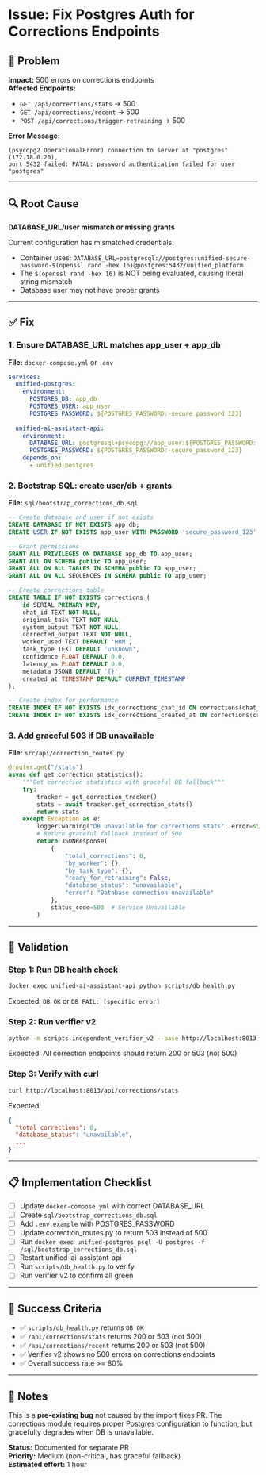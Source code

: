 # Issue: Fix Postgres Auth for Corrections Endpoints

## 🐛 Problem

**Impact:** 500 errors on corrections endpoints  
**Affected Endpoints:**
- `GET /api/corrections/stats` → 500
- `GET /api/corrections/recent` → 500
- `POST /api/corrections/trigger-retraining` → 500

**Error Message:**
```
(psycopg2.OperationalError) connection to server at "postgres" (172.18.0.20), 
port 5432 failed: FATAL: password authentication failed for user "postgres"
```

---

## 🔍 Root Cause

**DATABASE_URL/user mismatch or missing grants**

Current configuration has mismatched credentials:
- Container uses: `DATABASE_URL=postgresql://postgres:unified-secure-password-$(openssl rand -hex 16)@postgres:5432/unified_platform`
- The `$(openssl rand -hex 16)` is NOT being evaluated, causing literal string mismatch
- Database user may not have proper grants

---

## ✅ Fix

### 1. Ensure DATABASE_URL matches app_user + app_db

**File:** `docker-compose.yml` or `.env`

```yaml
services:
  unified-postgres:
    environment:
      POSTGRES_DB: app_db
      POSTGRES_USER: app_user
      POSTGRES_PASSWORD: ${POSTGRES_PASSWORD:-secure_password_123}
  
  unified-ai-assistant-api:
    environment:
      DATABASE_URL: postgresql+psycopg://app_user:${POSTGRES_PASSWORD:-secure_password_123}@postgres:5432/app_db
      POSTGRES_PASSWORD: ${POSTGRES_PASSWORD:-secure_password_123}
    depends_on:
      - unified-postgres
```

### 2. Bootstrap SQL: create user/db + grants

**File:** `sql/bootstrap_corrections_db.sql`

```sql
-- Create database and user if not exists
CREATE DATABASE IF NOT EXISTS app_db;
CREATE USER IF NOT EXISTS app_user WITH PASSWORD 'secure_password_123';

-- Grant permissions
GRANT ALL PRIVILEGES ON DATABASE app_db TO app_user;
GRANT ALL ON SCHEMA public TO app_user;
GRANT ALL ON ALL TABLES IN SCHEMA public TO app_user;
GRANT ALL ON ALL SEQUENCES IN SCHEMA public TO app_user;

-- Create corrections table
CREATE TABLE IF NOT EXISTS corrections (
    id SERIAL PRIMARY KEY,
    chat_id TEXT NOT NULL,
    original_task TEXT NOT NULL,
    system_output TEXT NOT NULL,
    corrected_output TEXT NOT NULL,
    worker_used TEXT DEFAULT 'HRM',
    task_type TEXT DEFAULT 'unknown',
    confidence FLOAT DEFAULT 0.0,
    latency_ms FLOAT DEFAULT 0.0,
    metadata JSONB DEFAULT '{}',
    created_at TIMESTAMP DEFAULT CURRENT_TIMESTAMP
);

-- Create index for performance
CREATE INDEX IF NOT EXISTS idx_corrections_chat_id ON corrections(chat_id);
CREATE INDEX IF NOT EXISTS idx_corrections_created_at ON corrections(created_at DESC);
```

### 3. Add graceful 503 if DB unavailable

**File:** `src/api/correction_routes.py`

```python
@router.get("/stats")
async def get_correction_statistics():
    """Get correction statistics with graceful DB fallback"""
    try:
        tracker = get_correction_tracker()
        stats = await tracker.get_correction_stats()
        return stats
    except Exception as e:
        logger.warning("DB unavailable for corrections stats", error=str(e))
        # Return graceful fallback instead of 500
        return JSONResponse(
            {
                "total_corrections": 0,
                "by_worker": {},
                "by_task_type": {},
                "ready_for_retraining": False,
                "database_status": "unavailable",
                "error": "Database connection unavailable"
            },
            status_code=503  # Service Unavailable
        )
```

---

## 🧪 Validation

### Step 1: Run DB health check
```bash
docker exec unified-ai-assistant-api python scripts/db_health.py
```

Expected: `DB OK` or `DB FAIL: [specific error]`

### Step 2: Run verifier v2
```bash
python -m scripts.independent_verifier_v2 --base http://localhost:8013
```

Expected: All correction endpoints should return 200 or 503 (not 500)

### Step 3: Verify with curl
```bash
curl http://localhost:8013/api/corrections/stats
```

Expected:
```json
{
  "total_corrections": 0,
  "database_status": "unavailable",
  ...
}
```

---

## 📋 Implementation Checklist

- [ ] Update `docker-compose.yml` with correct DATABASE_URL
- [ ] Create `sql/bootstrap_corrections_db.sql`
- [ ] Add `.env.example` with POSTGRES_PASSWORD
- [ ] Update correction_routes.py to return 503 instead of 500
- [ ] Run `docker exec unified-postgres psql -U postgres -f /sql/bootstrap_corrections_db.sql`
- [ ] Restart unified-ai-assistant-api
- [ ] Run `scripts/db_health.py` to verify
- [ ] Run verifier v2 to confirm all green

---

## 🎯 Success Criteria

- ✅ `scripts/db_health.py` returns `DB OK`
- ✅ `/api/corrections/stats` returns 200 or 503 (not 500)
- ✅ `/api/corrections/recent` returns 200 or 503 (not 500)
- ✅ Verifier v2 shows no 500 errors on corrections endpoints
- ✅ Overall success rate >= 80%

---

## 📝 Notes

This is a **pre-existing bug** not caused by the import fixes PR. The corrections module requires proper Postgres configuration to function, but gracefully degrades when DB is unavailable.

**Status:** Documented for separate PR  
**Priority:** Medium (non-critical, has graceful fallback)  
**Estimated effort:** 1 hour

